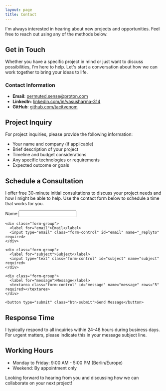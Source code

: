 ```yaml
---
layout: page
title: Contact
---
```


<p class="message">
  I'm always interested in hearing about new projects and opportunities. Feel free to reach out using any of the methods below.
</p>

## Get in Touch

Whether you have a specific project in mind or just want to discuss possibilities, I'm here to help. Let's start a conversation about how we can work together to bring your ideas to life.

### Contact Information

- **Email**: [permuted.sense@proton.com](mailto:permuted.sense@proton.com)
- **LinkedIn**: [linkedin.com/in/vasusharma-314](https://linkedin.com/in/vasusharma-314)
- **GitHub**: [github.com/tacitvenom](https://github.com/tacitvenom)

## Project Inquiry

For project inquiries, please provide the following information:

- Your name and company (if applicable)
- Brief description of your project
- Timeline and budget considerations
- Any specific technologies or requirements
- Expected outcome or goals


## Schedule a Consultation

I offer free 30-minute initial consultations to discuss your project needs and how I might be able to help. Use the contact form below to schedule a time that works for you.

<div class="contact-form">
  <form action="https://formspree.io/f/xbjvzzwo" method="POST">
    <div class="form-group">
      <label for="name">Name</label>
      <input type="text" class="form-control" id="name" name="name" required>
    </div>

    <div class="form-group">
      <label for="email">Email</label>
      <input type="email" class="form-control" id="email" name="_replyto" required>
    </div>

    <div class="form-group">
      <label for="subject">Subject</label>
      <input type="text" class="form-control" id="subject" name="subject" required>
    </div>

    <div class="form-group">
      <label for="message">Message</label>
      <textarea class="form-control" id="message" name="message" rows="5" required></textarea>
    </div>

    <button type="submit" class="btn-submit">Send Message</button>
  </form>
</div>

## Response Time

I typically respond to all inquiries within 24-48 hours during business days. For urgent matters, please indicate this in your message subject line.

## Working Hours

- Monday to Friday: 9:00 AM - 5:00 PM (Berlin/Europe)
- Weekend: By appointment only

Looking forward to hearing from you and discussing how we can collaborate on your next project!
